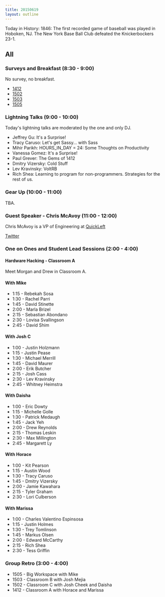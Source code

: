 ```yaml
---
title: 20150619
layout: outline
---
```


Today in History: 1846: The first recorded game of baseball was played in Hoboken, NJ. 
The New York Base Ball Club defeated the Knickerbockers 23-1.
 
## All

### Surveys and Breakfast (8:30 - 9:00)

No survey, no breakfast.

* [1412](https://docs.google.com/a/casimircreative.com/forms/d/1YZCwbHn5D5HWSCxRhBZg9RmH8TtszB8c67P8jmDB05E/viewform)
* [1502](https://docs.google.com/a/casimircreative.com/forms/d/1PcHozsIIf843mdTpOWTeGPlueVftm-gL25IatZstqJQ/viewform)
* [1503](https://docs.google.com/a/casimircreative.com/forms/d/11Eyb41AD4eZ-bZ0pSH8U6JFu1rjApfan43WUz7ihm_w/viewform)
* [1505](https://docs.google.com/a/casimircreative.com/forms/d/18H7jvC8xR6hoGI0damkIvrx-xwg-UjjJOQyjQDEL4YI/viewform)

### Lightning Talks (9:00 - 10:00)

Today's lightning talks are moderated by the one and only DJ. 

* Jeffrey Gu: It's a Surprise!
* Tracy Caruso: Let's get Sassy... with Sass
* Mihir Parikh: HOURS_IN_DAY = 24: Some Thoughts on Productivity
* Vanessa Gomez: It's a Surprise!
* Paul Grever: The Gems of 1412
* Dmitry Vizersky: Cold Stuff
* Lev Kravinsky: VoltRB
* Rich Shea: Learning to program for non-programmers. Strategies for the rest of us.

### Gear Up (10:00 - 11:00)

TBA.

### Guest Speaker - Chris McAvoy (11:00 - 12:00)

Chris McAvoy is a VP of Engineering at [QuickLeft](http://www.quickleft.com)

[Twitter](https://twitter.com/chmcavoy)

### One on Ones and Student Lead Sessions (2:00 - 4:00)

#### Hardware Hacking - Classroom A

Meet Morgan and Drew in Classroom A.

#### With Mike

* 1:15 - Rebekah Sosa
* 1:30 - Rachel Parri
* 1:45 - David Stinette
* 2:00 - Marla Brizel
* 2:15 - Sebastian Abondano
* 2:30 - Lovisa Svallingson
* 2:45 - David Shim

#### With Josh C

* 1:00 - Justin Holzmann
* 1:15 - Justin Pease
* 1:30 - Michael Merrill
* 1:45 - David Maurer
* 2:00 - Erik Butcher
* 2:15 - Josh Cass
* 2:30 - Lev Kravinsky
* 2:45 - Whitney Heimstra

#### With Daisha
* 1:00 - Eric Dowty
* 1:15 - Michelle Golle
* 1:30 - Patrick Medaugh
* 1:45 - Jack Yeh
* 2:00 - Drew Reynolds
* 2:15 - Thomas Leskin
* 2:30 - Max Millington
* 2:45 - Margarett Ly

#### With Horace

* 1:00 - Kit Pearson
* 1:15 - Austin Wood
* 1:30 - Tracy Caruso
* 1:45 - Dmitry Vizersky
* 2:00 - Jamie Kawahara
* 2:15 - Tyler Graham
* 2:30 - Lori Culberson

#### With Marissa

* 1:00 - Charles Valentino Espinsosa
* 1:15 - Justin Holmes
* 1:30 - Trey Tomlinson
* 1:45 - Markus Olsen
* 2:00 - Edward McCarthy
* 2:15 - Rich Shea
* 2:30 - Tess Griffin

### Group Retro (3:00 - 4:00)

* 1505 - Big Workspace with Mike
* 1503 - Classroom B with Josh Mejia
* 1502 - Classroom C with Josh Cheek and Daisha
* 1412 - Classroom A with Horace and Marissa

